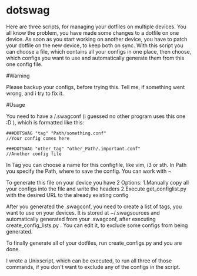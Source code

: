 # dotswag

Here are three scripts, for managing your dotfiles on multiple devices.
You all know the problem, you have made some changes to a dotfile on one device. As soon as you start working on another device, you have to patch your dotfile on the new device, to keep both on sync.
With this script you can choose a file, which contains all your configs in one place, then choose, which configs you want to 
use and automatically generate them from this one config file.

#Warning

Please backup your configs, before trying this.
Tell me, if something went wrong, and i try to fix it.

#Usage

You need to have a /.swagconf (i guessed no other program uses this one :D ), which is formatted like this:
```
###DOTSWAG "tag" "Path/something.conf"
//Your config comes here

###DOTSWAG "other_tag" "other_Path/.important.conf"
//Another config file
```
In Tag you can choose a name for this configfile, like vim, i3 or sth.
In Path you specify the Path, where to save the config.
You can work with ~

To generate this file on your device you have 2 Options:
1.Manually copy all your configs into the file and write the headers
2.Execute get_configlist.py with the desired URL to the already existing config

After you generated the .swagconf, you need to create a list of tags, you want to use on your devices.
It is stored at ~/.swagsources and automatically generated from your .swagconf, after executing create_config_lists.py .
You can edit it, to exclude some configs from being generated.

To finally generate all of your dotfiles, run create_configs.py and you are done.

I wrote a Unixscript, which can be executed, to run all three of those commands, if you don't want to exclude any of the configs in the script.
